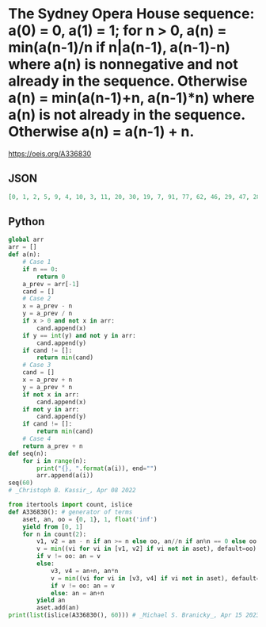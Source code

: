 # The Sydney Opera House sequence: a\(0\) \= 0, a\(1\) \= 1; for n \> 0, a\(n\) \= min\(a\(n\-1\)/n if n\|a\(n\-1\), a\(n\-1\)\-n\) where a\(n\) is nonnegative and not already in the sequence\. Otherwise a\(n\) \= min\(a\(n\-1\)\+n, a\(n\-1\)\*n\) where a\(n\) is not already in the sequence\. Otherwise a\(n\) \= a\(n\-1\) \+ n\.
https://oeis.org/A336830
## JSON
```JSON
[0, 1, 2, 5, 9, 4, 10, 3, 11, 20, 30, 19, 7, 91, 77, 62, 46, 29, 47, 28, 8, 168, 146, 123, 99, 74, 48, 21, 49, 78, 108, 139, 107, 140, 106, 71, 35, 72, 34, 73, 33, 1353, 1311, 1268, 1224, 1179, 1133, 1086, 1038, 989, 939, 888, 836, 783, 729, 674, 618, 561, 503, 444, 384, 323, 261]
```
## Python
```Python
global arr
arr = []
def a(n):
    # Case 1
    if n == 0:
        return 0
    a_prev = arr[-1]
    cand = []
    # Case 2
    x = a_prev - n
    y = a_prev / n
    if x > 0 and not x in arr:
        cand.append(x)
    if y == int(y) and not y in arr:
        cand.append(y)
    if cand != []:
        return min(cand)
    # Case 3
    cand = []
    x = a_prev + n
    y = a_prev * n
    if not x in arr:
        cand.append(x)
    if not y in arr:
        cand.append(y)
    if cand != []:
        return min(cand)
    # Case 4
    return a_prev + n
def seq(n):
    for i in range(n):
        print("{}, ".format(a(i)), end="")
        arr.append(a(i))
seq(60)
# _Christoph B. Kassir_, Apr 08 2022
```
```Python
from itertools import count, islice
def A336830(): # generator of terms
    aset, an, oo = {0, 1}, 1, float('inf')
    yield from [0, 1]
    for n in count(2):
        v1, v2 = an - n if an >= n else oo, an//n if an%n == 0 else oo
        v = min((vi for vi in [v1, v2] if vi not in aset), default=oo)
        if v != oo: an = v
        else:
            v3, v4 = an+n, an*n
            v = min((vi for vi in [v3, v4] if vi not in aset), default=oo)
            if v != oo: an = v
            else: an = an+n
        yield an
        aset.add(an)
print(list(islice(A336830(), 60))) # _Michael S. Branicky_, Apr 15 2023
```

